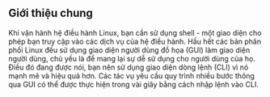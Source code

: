## Giới thiệu chung
Khi vận hành hệ điều hành Linux, bạn cần sử dụng shell - một giao diện cho phép bạn truy cập vào các dịch vụ của hệ điều hành. Hầu hết các bản phân phối Linux đều sử dụng giao diện người dùng đồ họa (GUI) làm giao diện người dùng, chủ yếu là để mang lại sự dễ sử dụng cho người dùng của họ.
Điều đó đang được nói, bạn nên sử dụng giao diện dòng lệnh (CLI) vì nó mạnh mẽ và hiệu quả hơn. Các tác vụ yêu cầu quy trình nhiều bước thông qua GUI có thể được thực hiện trong vài giây bằng cách nhập lệnh vào CLI.
